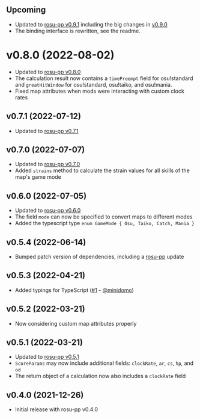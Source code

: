 ## Upcoming

- Updated to [rosu-pp v0.9.1](https://github.com/MaxOhn/rosu-pp/blob/main/CHANGELOG.md#v091-2022-10-26) including the big changes in [v0.9.0](https://github.com/MaxOhn/rosu-pp/blob/main/CHANGELOG.md#v090-2022-10-24)
- The binding interface is rewritten, see the readme.

# v0.8.0 (2022-08-02)
- Updated to [rosu-pp v0.8.0](https://github.com/MaxOhn/rosu-pp/blob/main/CHANGELOG.md#v080-2022-08-02)
- The calculation result now contains a `timePreempt` field for osu!standard and `greatHitWindow` for
osu!standard, osu!taiko, and osu!mania.
- Fixed map attributes when mods were interacting with custom clock rates

## v0.7.1 (2022-07-12)
- Updated to [rosu-pp v0.7.1](https://github.com/MaxOhn/rosu-pp/blob/main/CHANGELOG.md#v071-2022-07-12)

## v0.7.0 (2022-07-07)
- Updated to [rosu-pp v0.7.0](https://github.com/MaxOhn/rosu-pp/blob/main/CHANGELOG.md#v070-2022-07-06)
- Added `strains` method to calculate the strain values for all skills of the map's game mode

## v0.6.0 (2022-07-05)
- Updated to [rosu-pp v0.6.0](https://github.com/MaxOhn/rosu-pp/blob/main/CHANGELOG.md#v060-2022-07-05)
- The field `mode` can now be specified to convert maps to different modes
- Added the typescript type `enum GameMode { Osu, Taiko, Catch, Mania }`

## v0.5.4 (2022-06-14)
- Bumped patch version of dependencies, including a [rosu-pp](https://github.com/MaxOhn/rosu-pp/blob/main/CHANGELOG.md#v052-2022-06-14) update

## v0.5.3 (2022-04-21)
- Added typings for TypeScript ([#1] - [@minidomo])

## v0.5.2 (2022-03-21)
- Now considering custom map attributes properly

## v0.5.1 (2022-03-21)
- Updated to [rosu-pp v0.5.1](https://github.com/MaxOhn/rosu-pp/blob/main/CHANGELOG.md#v051-2022-03-21)
- `ScoreParams` may now include additional fields: `clockRate`, `ar`, `cs`, `hp`, and `od`
- The return object of a calculation now also includes a `clockRate` field

## v0.4.0 (2021-12-26)
- Initial release with rosu-pp v0.4.0

[@minidomo]: https://github.com/minidomo

[#1]: https://github.com/MaxOhn/rosu-pp-js/pull/1
